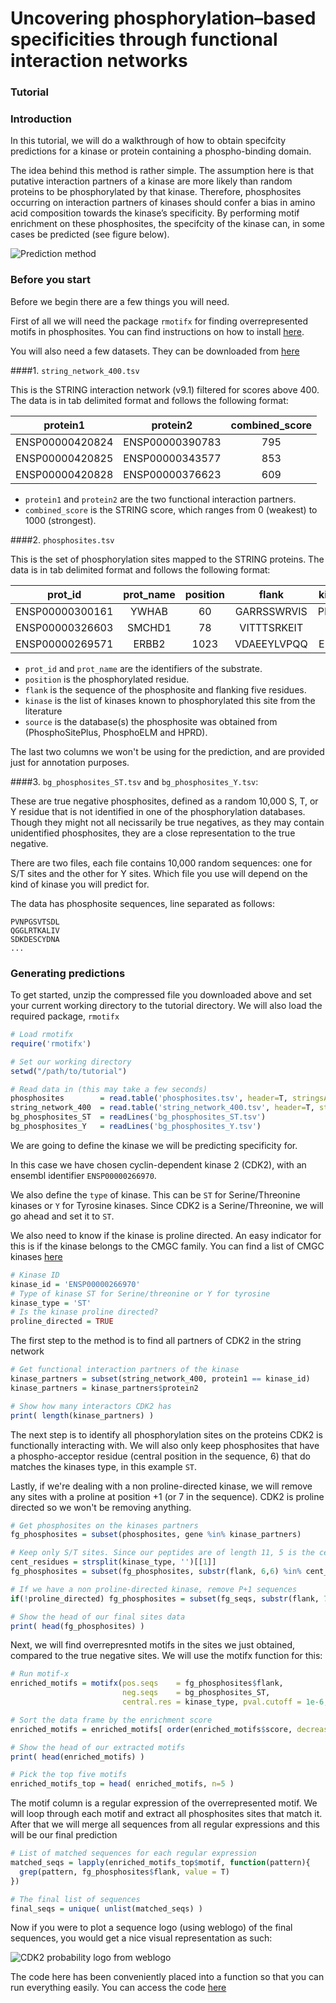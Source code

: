 # Uncovering phosphorylation–based specificities through functional interaction networks
### Tutorial


### Introduction

In this tutorial, we will do a walkthrough of how to obtain specifcity predictions for a kinase or protein containing a phospho-binding domain.

The idea behind this method is rather simple. The assumption here is that putative interaction partners  of a kinase are more likely than random proteins to be  phosphorylated by that kinase. Therefore, phosphosites occurring on interaction partners of kinases should confer a bias in amino acid composition towards the kinase’s specificity. By performing motif enrichment on these phosphosites, the specifcity of the kinase can, in some cases be predicted (see figure below).

<img src="http://evocellnet.github.io/kpred/images/method.svg" alt="Prediction method"/>

### Before you start

Before we begin there are a few things you will need. 

First of all we will need the package `rmotifx` for finding overrepresented motifs in phosphosites. You can find instructions on how to install [here](https://github.com/omarwagih/rmotifx).


You will also need a few datasets. They can be downloaded from [here](http://evocellnet.github.io/kpred/tutorial/kpred_data.zip)


####1. `string_network_400.tsv` 

This is the STRING interaction network (v9.1) filtered for scores above 400. The data is in tab delimited format and follows the following format:

| protein1          | protein2        | combined_score  |
| :----------------:|:---------------:| :--------------:|
| ENSP00000420824   | ENSP00000390783 | 795             |
| ENSP00000420825   | ENSP00000343577 | 853             |
| ENSP00000420828   | ENSP00000376623 | 609             |

* `protein1` and `protein2` are the two functional interaction partners.
* `combined_score` is the STRING score, which ranges from 0 (weakest) to 1000 (strongest).

####2. `phosphosites.tsv`

This is the set of phosphorylation sites mapped to the STRING proteins. The data is in tab delimited format and follows the following format:

| prot_id         | prot_name | position        | flank           | kinase   | source         |
| :--------------:|:---------:|:---------------:|:---------------:|:--------:|:--------------:|
| ENSP00000300161 |YWHAB      | 60              | GARRSSWRVIS     | PRKCD    | hprd;pelm;psite|
| ENSP00000326603 |SMCHD1     | 78              | VITTTSRKEIT     |          | hprd           |
| ENSP00000269571 |ERBB2      | 1023            | VDAEEYLVPQQ     | ERBB2    | hprd;psite     |

* `prot_id` and `prot_name` are the identifiers of the substrate. 
* `position` is the phosphorylated residue. 
* `flank` is the sequence of the phosphosite and flanking five residues. 
* `kinase` is the list of kinases known to phosphorylated this site from the literature
* `source` is the database(s) the phosphosite was obtained from (PhosphoSitePlus, PhosphoELM and HPRD).

The last two columns we won't be using for the prediction, and are provided just for annotation purposes. 

####3. `bg_phosphosites_ST.tsv` and `bg_phosphosites_Y.tsv`: 

These are true negative phosphosites, defined as a random 10,000 S, T, or Y residue that is not identified in one of the phosphorylation databases. Though they might not all necissarily be true negatives, as they may contain unidentified phosphosites, they are a close representation to the true negative. 

There are two files, each file contains 10,000 random sequences: one for S/T sites and the other for Y sites. Which file you use will depend on the kind of kinase you will predict for.

The data has phosphosite sequences, line separated as follows:

```
PVNPGSVTSDL
QGGLRTKALIV
SDKDESCYDNA
...
```


### Generating predictions


To get started, unzip the compressed file you downloaded above and set your current working directory to the tutorial directory. We will also load the required package, `rmotifx`

```r
# Load rmotifx
require('rmotifx')

# Set our working directory
setwd("/path/to/tutorial")

# Read data in (this may take a few seconds)
phosphosites        = read.table('phosphosites.tsv', header=T, stringsAsFactors = F)
string_network_400  = read.table('string_network_400.tsv', header=T, stringsAsFactors = F)
bg_phosphosites_ST  = readLines('bg_phosphosites_ST.tsv')
bg_phosphosites_Y   = readLines('bg_phosphosites_Y.tsv')
```


We are going to define the kinase we will be predicting specificity for. 

In this case we have chosen cyclin-dependent kinase 2 (CDK2), with an ensembl identifier `ENSP00000266970`. 

We also define the `type` of kinase. This can be `ST` for Serine/Threonine kinases or `Y` for Tyrosine kinases. Since CDK2 is a Serine/Threonine, we will go ahead and set it to `ST`.

We also need to know if the kinase is proline directed. An easy indicator for this is if the kinase belongs to the CMGC family. You can find a list of CMGC kinases [here](http://kinase.com/wiki/index.php/Kinase_Group_CMGC)

```r
# Kinase ID
kinase_id = 'ENSP00000266970'
# Type of kinase ST for Serine/threonine or Y for tyrosine
kinase_type = 'ST'
# Is the kinase proline directed? 
proline_directed = TRUE
```

The first step to the method is to find all partners of CDK2 in the string network

```r
# Get functional interaction partners of the kinase
kinase_partners = subset(string_network_400, protein1 == kinase_id)
kinase_partners = kinase_partners$protein2

# Show how many interactors CDK2 has
print( length(kinase_partners) )
```


The next step is to identify all phosphorylation sites on the proteins CDK2 is functionally interacting with. We will also only keep phosphosites that have a phospho-acceptor residue (central position in the sequence, 6) that do matches the kinases type, in this example `ST`. 

Lastly, if we're dealing with a non proline-directed kinase, we will remove any sites with a proline at position +1 (or 7 in the sequence). CDK2 is proline directed so we won't be removing anything.

```r
# Get phosphosites on the kinases partners
fg_phosphosites = subset(phosphosites, gene %in% kinase_partners)

# Keep only S/T sites. Since our peptides are of length 11, 5 is the central residue
cent_residues = strsplit(kinase_type, '')[[1]]
fg_phosphosites = subset(fg_phosphosites, substr(flank, 6,6) %in% cent_residues)

# If we have a non proline-directed kinase, remove P+1 sequences
if(!proline_directed) fg_phosphosites = subset(fg_seqs, substr(flank, 7,7) != 'P')

# Show the head of our final sites data
print( head(fg_phosphosites) )
```

Next, we will find overrepresnted motifs in the sites we just obtained, compared to the true negative sites. We will use the motifx function for this:

```r
# Run motif-x
enriched_motifs = motifx(pos.seqs    = fg_phosphosites$flank, 
                         neg.seqs    = bg_phosphosites_ST, 
                         central.res = kinase_type, pval.cutoff = 1e-6, min.seqs = 10)

# Sort the data frame by the enrichment score
enriched_motifs = enriched_motifs[ order(enriched_motifs$score, decreasing = T), ]

# Show the head of our extracted motifs
print( head(enriched_motifs) )

# Pick the top five motifs
enriched_motifs_top = head( enriched_motifs, n=5 )
```

The motif column is a regular expression of the overrepresented motif. We will loop through each motif and extract all phosphosites sites that match it. After that we will merge all sequences from all regular expressions and this will be our final prediction

```r
# List of matched sequences for each regular expression
matched_seqs = lapply(enriched_motifs_top$motif, function(pattern){
  grep(pattern, fg_phosphosites$flank, value = T)
})

# The final list of sequences
final_seqs = unique( unlist(matched_seqs) )
``` 

Now if you were to plot a sequence logo (using weblogo) of the final sequences, you would get a nice visual representation as such:

<img src="http://evocellnet.github.io/kpred/data/predictions/CDK2/CDK2_logo_prob.png" alt="CDK2 probability logo from weblogo"/>

The code here has been conveniently placed into a function so that you can run everything easily.
You can access the code [here](http://evocellnet.github.io/kpred/tutorial/predict-specifcity.r)

